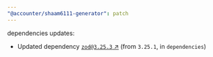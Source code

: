 ```yaml
---
"@accounter/shaam6111-generator": patch
---
```

dependencies updates:
  - Updated dependency [`zod@3.25.3` ↗︎](https://www.npmjs.com/package/zod/v/3.25.3) (from `3.25.1`, in `dependencies`)
